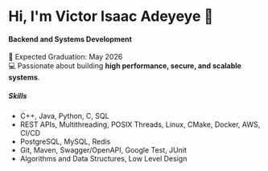 # Hi, I'm Victor Isaac Adeyeye 👋

#### Backend and Systems Development
📅 Expected Graduation: May 2026 <br>
💻 Passionate about building **high performance, secure, and scalable systems**. <br> 

##### Skills
- C++, Java, Python, C, SQL <br>
- REST APIs,  Multithreading, POSIX Threads, Linux, CMake, Docker, AWS, CI/CD <br>
- PostgreSQL, MySQL, Redis<br>  
- Git, Maven, Swagger/OpenAPI, Google Test, JUnit<br>
- Algorithms and Data Structures,  Low Level Design <br> 
